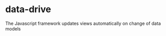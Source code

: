 data-drive
==========

The Javascript framework updates views automatically on change of data models